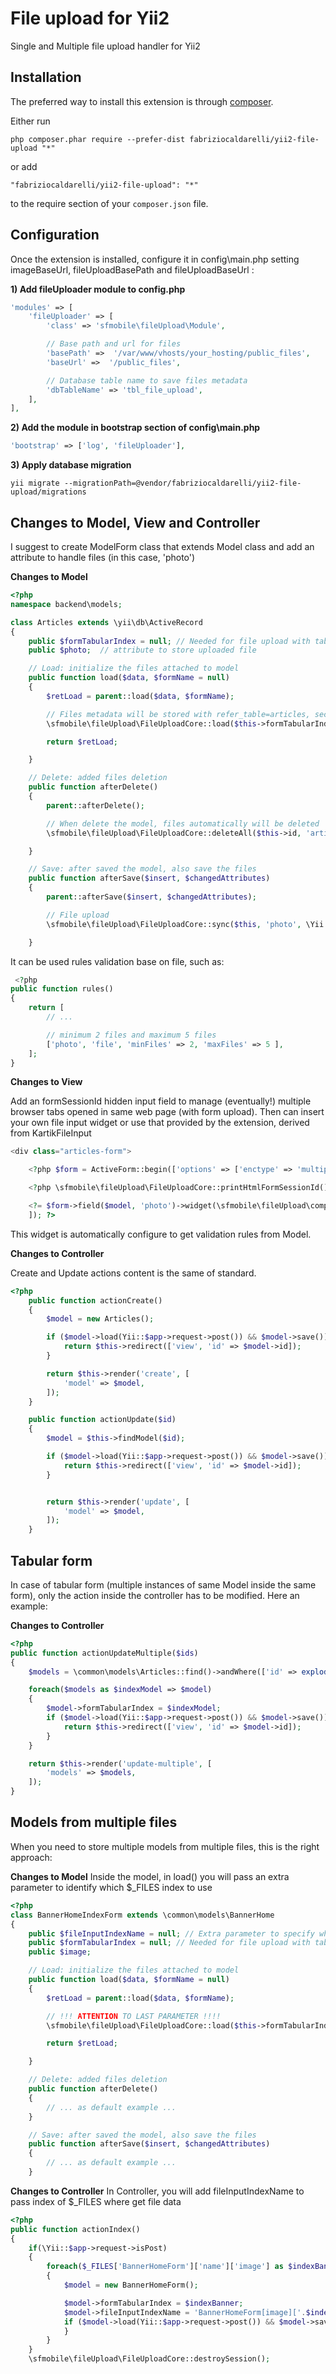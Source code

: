 File upload for Yii2
======================

Single and Multiple file upload handler for Yii2

Installation
------------

The preferred way to install this extension is through [composer](http://getcomposer.org/download/).

Either run

```
php composer.phar require --prefer-dist fabriziocaldarelli/yii2-file-upload "*"
```

or add

```
"fabriziocaldarelli/yii2-file-upload": "*"
```

to the require section of your `composer.json` file.


Configuration
-----

Once the extension is installed, configure it in config\main.php setting imageBaseUrl, fileUploadBasePath and fileUploadBaseUrl :

**1) Add fileUploader module to config.php**

```php
'modules' => [
    'fileUploader' => [
        'class' => 'sfmobile\fileUpload\Module',

        // Base path and url for files
        'basePath' =>  '/var/www/vhosts/your_hosting/public_files',
        'baseUrl' =>  '/public_files',

        // Database table name to save files metadata
        'dbTableName' => 'tbl_file_upload',
    ],
],
```

**2) Add the module in bootstrap section of config\main.php**

```php
'bootstrap' => ['log', 'fileUploader'],
```

**3) Apply database migration**

```
yii migrate --migrationPath=@vendor/fabriziocaldarelli/yii2-file-upload/migrations
```

Changes to Model, View and Controller
-----

I suggest to create ModelForm class that extends Model class and add an attribute to handle files (in this case, 'photo')

**Changes to Model**
```php
<?php
namespace backend\models;

class Articles extends \yii\db\ActiveRecord
{
    public $formTabularIndex = null; // Needed for file upload with tabular form
    public $photo;  // attribute to store uploaded file

    // Load: initialize the files attached to model
    public function load($data, $formName = null)
    {
        $retLoad = parent::load($data, $formName);

        // Files metadata will be stored with refer_table=articles, section=articles, category=photo and refer_id=model.id
        \sfmobile\fileUpload\FileUploadCore::load($this->formTabularIndex, $this, 'photo', $this->id, 'articles', 'articles', 'photo');

        return $retLoad;

    }

    // Delete: added files deletion
    public function afterDelete()
    {
        parent::afterDelete();

        // When delete the model, files automatically will be deleted
        \sfmobile\fileUpload\FileUploadCore::deleteAll($this->id, 'articles', 'articles', 'photo');

    }

    // Save: after saved the model, also save the files
    public function afterSave($insert, $changedAttributes)
    {
        parent::afterSave($insert, $changedAttributes);

        // File upload
        \sfmobile\fileUpload\FileUploadCore::sync($this, 'photo', \Yii::$app->user->identity->id, $this->id, 'articles', 'articles', 'photo');

    }
```

It can be used rules validation base on file, such as:

```php
 <?php
public function rules()
{
    return [
        // ...

        // minimum 2 files and maximum 5 files
        ['photo', 'file', 'minFiles' => 2, 'maxFiles' => 5 ],
    ];
}
```

**Changes to View**

Add an formSessionId hidden input field to manage (eventually!) multiple browser tabs opened in same web page (with form upload).
Then can insert your own file input widget or use that provided by the extension, derived from KartikFileInput
```php
<div class="articles-form">

    <?php $form = ActiveForm::begin(['options' => ['enctype' => 'multipart/form-data']]); ?>

    <?php \sfmobile\fileUpload\FileUploadCore::printHtmlFormSessionId(); ?>

    <?= $form->field($model, 'photo')->widget(\sfmobile\fileUpload\components\kartikFileInput\KartikFileInput::className(), [
    ]); ?>
```

This widget is automatically configure to get validation rules from Model.

**Changes to Controller**

Create and Update actions content is the same of standard.
```php
<?php
    public function actionCreate()
    {
        $model = new Articles();

        if ($model->load(Yii::$app->request->post()) && $model->save()) {
            return $this->redirect(['view', 'id' => $model->id]);
        }

        return $this->render('create', [
            'model' => $model,
        ]);
    }

    public function actionUpdate($id)
    {
        $model = $this->findModel($id);

        if ($model->load(Yii::$app->request->post()) && $model->save()) {
            return $this->redirect(['view', 'id' => $model->id]);
        }


        return $this->render('update', [
            'model' => $model,
        ]);
    }    
```

Tabular form
--------------

In case of tabular form (multiple instances of same Model inside the same form), only the action inside the controller has to be modified. Here an example:

**Changes to Controller**
```php
<?php
public function actionUpdateMultiple($ids)
{
    $models = \common\models\Articles::find()->andWhere(['id' => explode(',', $ids)])->all();

    foreach($models as $indexModel => $model)
    {
        $model->formTabularIndex = $indexModel;
        if ($model->load(Yii::$app->request->post()) && $model->save()) {
            return $this->redirect(['view', 'id' => $model->id]);
        }
    }

    return $this->render('update-multiple', [
        'models' => $models,
    ]);
}
```

Models from multiple files
--------------

When you need to store multiple models from multiple files, this is the right approach:

**Changes to Model**
Inside the model, in load() you will pass an extra parameter to identify  which $_FILES index to use
```php
<?php
class BannerHomeIndexForm extends \common\models\BannerHome
{
    public $fileInputIndexName = null; // Extra parameter to specify which $_FILES index to use
    public $formTabularIndex = null; // Needed for file upload with tabular form
    public $image;

    // Load: initialize the files attached to model
    public function load($data, $formName = null)
    {
        $retLoad = parent::load($data, $formName);

        // !!! ATTENTION TO LAST PARAMETER !!!!
        \sfmobile\fileUpload\FileUploadCore::load($this->formTabularIndex, $this, 'image', $this->id, 'banner_home', 'banner_home', 'image', $this->fileInputIndexName);

        return $retLoad;

    }

    // Delete: added files deletion
    public function afterDelete()
    {
        // ... as default example ...
    }

    // Save: after saved the model, also save the files
    public function afterSave($insert, $changedAttributes)
    {
        // ... as default example ...
    }
```

**Changes to Controller**
In Controller, you will add fileInputIndexName to pass index of $_FILES where get file data
```php
<?php
public function actionIndex()
{
    if(\Yii::$app->request->isPost)
    {
        foreach($_FILES['BannerHomeForm']['name']['image'] as $indexBanner => $n)
        {
            $model = new BannerHomeForm();

            $model->formTabularIndex = $indexBanner;
            $model->fileInputIndexName = 'BannerHomeForm[image]['.$indexBanner.']';
            if ($model->load(Yii::$app->request->post()) && $model->save()) {
            }
        }
    }
    \sfmobile\fileUpload\FileUploadCore::destroySession();
```
